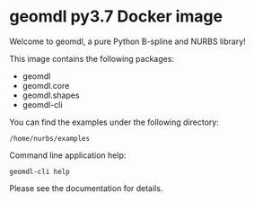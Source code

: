 # geomdl py3.7 Docker image

Welcome to geomdl, a pure Python B-spline and NURBS library!

This image contains the following packages:

* geomdl
* geomdl.core
* geomdl.shapes
* geomdl-cli

You can find the examples under the following directory:

    /home/nurbs/examples

Command line application help:

    geomdl-cli help

Please see the documentation for details.
